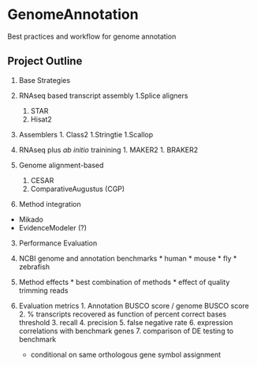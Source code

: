 # GenomeAnnotation
Best practices and workflow for genome annotation

## Project Outline
1. Base Strategies
1. RNAseq based transcript assembly
  1.Splice aligners
    1. STAR
    1. Hisat2
  1. Assemblers
    1. Class2
    1.Stringtie
    1.Scallop
  1. RNAseq plus *ab initio* trainining
    1. MAKER2
    1. BRAKER2
  1. Genome alignment-based
      1. CESAR
      1. ComparativeAugustus (CGP)

2. Method integration
  * Mikado
  * EvidenceModeler (?)

3. Performance Evaluation
  1. NCBI genome and annotation benchmarks
    * human
    * mouse
    * fly
    * zebrafish

  2. Method effects
    * best combination of methods
    * effect of quality trimming reads
    
    
  3. Evaluation metrics
    1. Annotation BUSCO score / genome BUSCO score
    2. % transcripts recovered as function of percent correct bases threshold
    3. recall
    4. precision
    5. false negative rate
    6. expression correlations with benchmark genes
    7. comparison of DE testing to benchmark
      * conditional on same orthologous gene symbol assignment

